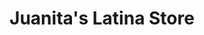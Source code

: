 ---
title: "Juanita's Latina Store"
url: /cottage-grove/juanitas-latina-store/
shop: Lebensmittel
---